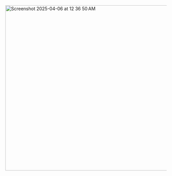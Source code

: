 <img width="517" alt="Screenshot 2025-04-06 at 12 36 50 AM" src="https://github.com/user-attachments/assets/6fc5790a-53e8-41fd-8bb0-ff4de2afe9f3" />
